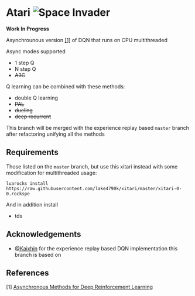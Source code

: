 # Atari ![Space Invader](http://www.rw-designer.com/cursor-view/74522.png)

**Work In Progress**

Asynchrounous version [[1]](#references) of DQN that runs on CPU multithreaded

Async modes supported

* 1 step Q
* N step Q
* ~~A3C~~

Q learning can be combined with these methods:

* double Q learning
* ~~PAL~~ 
* ~~dueling~~
* ~~deep recurrent~~

This branch will be merged with the experience replay based `master` branch after refactoring unifying all the methods

## Requirements

Those listed on the `master` branch, but use this xitari instead with some modification for multithreaded usage:

```
luarocks install https://raw.githubusercontent.com/lake4790k/xitari/master/xitari-0-0.rockspe
```

And in addition install

- tds


## Acknowledgements

- [@Kaixhin](https://github.com/Kaixhin) for the experience replay based DQN implementation this branch is based on

## References

[1] [Asynchronous Methods for Deep Reinforcement Learning](http://arxiv.org/abs/1602.01783)  

